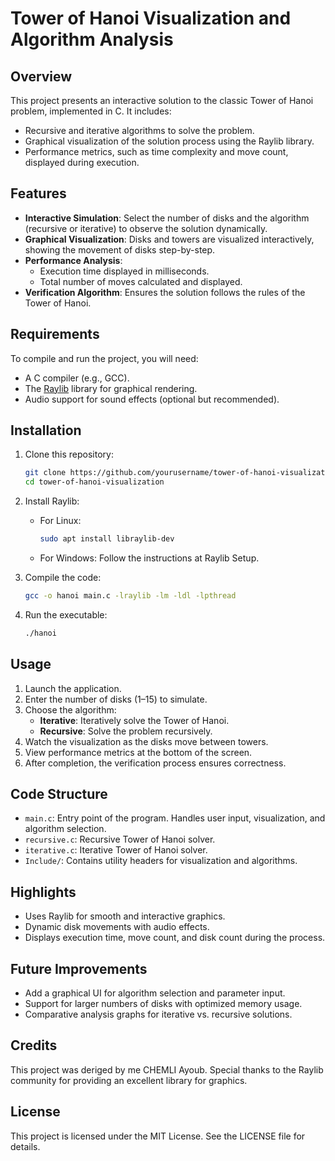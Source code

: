 # Tower of Hanoi Visualization and Algorithm Analysis

## Overview


This project presents an interactive solution to the classic Tower of Hanoi problem, implemented in C. It includes:

- Recursive and iterative algorithms to solve the problem.
- Graphical visualization of the solution process using the Raylib library.
- Performance metrics, such as time complexity and move count, displayed during execution.

## Features

- **Interactive Simulation**: Select the number of disks and the algorithm (recursive or iterative) to observe the solution dynamically.
- **Graphical Visualization**: Disks and towers are visualized interactively, showing the movement of disks step-by-step.
- **Performance Analysis**:
  - Execution time displayed in milliseconds.
  - Total number of moves calculated and displayed.
- **Verification Algorithm**: Ensures the solution follows the rules of the Tower of Hanoi.

## Requirements

To compile and run the project, you will need:

- A C compiler (e.g., GCC).
- The [Raylib](https://www.raylib.com/) library for graphical rendering.
- Audio support for sound effects (optional but recommended).

## Installation

1. Clone this repository:
   ```bash
   git clone https://github.com/yourusername/tower-of-hanoi-visualization.git
   cd tower-of-hanoi-visualization
   ```

2. Install Raylib:
   * For Linux:
     ```bash
     sudo apt install libraylib-dev
     ```
   * For Windows: Follow the instructions at Raylib Setup.

3. Compile the code:
   ```bash
   gcc -o hanoi main.c -lraylib -lm -ldl -lpthread
   ```

4. Run the executable:
   ```bash
   ./hanoi
   ```

## Usage

1. Launch the application.
2. Enter the number of disks (1–15) to simulate.
3. Choose the algorithm:
   * **Iterative**: Iteratively solve the Tower of Hanoi.
   * **Recursive**: Solve the problem recursively.
4. Watch the visualization as the disks move between towers.
5. View performance metrics at the bottom of the screen.
6. After completion, the verification process ensures correctness.

## Code Structure

* `main.c`: Entry point of the program. Handles user input, visualization, and algorithm selection.
* `recursive.c`: Recursive Tower of Hanoi solver.
* `iterative.c`: Iterative Tower of Hanoi solver.
* `Include/`: Contains utility headers for visualization and algorithms.

## Highlights

* Uses Raylib for smooth and interactive graphics.
* Dynamic disk movements with audio effects.
* Displays execution time, move count, and disk count during the process.

## Future Improvements

* Add a graphical UI for algorithm selection and parameter input.
* Support for larger numbers of disks with optimized memory usage.
* Comparative analysis graphs for iterative vs. recursive solutions.

## Credits

This project was deriged by me CHEMLI Ayoub. Special thanks to the Raylib community for providing an excellent library for graphics.

## License

This project is licensed under the MIT License. See the LICENSE file for details.
